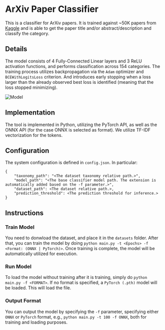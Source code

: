 # ArXiv Paper Classifier

This is a classifier for ArXiv papers. It is trained against ~50K papers from [Kaggle](https://www.kaggle.com/datasets/barclaysav/b-interview-arxiv-dataset) and is able to get the paper title and/or abstract/description and classify the category.

## Details
The model consists of 4 Fully-Connected Linear layers and 3 ReLU activation functions, and performs classification across 154 categories. The training process utilizes backpropagation via the `Adam` optimizer and `BCEWithLogitsLoss` criterion. And introduces early stopping when a loss larger than the already observed best loss is identified (meaning that the loss stopped minimizing).

![Model](https://github.com/user-attachments/assets/29346063-0630-48f7-bdc7-9577af460a45)

## Implementation
The tool is implemented in Python, utilizing the PyTorch API, as well as the ONNX API (for the case ONNX is selected as format). We utilize TF-IDF vectorization for the tokens.

## Configuration
The system configuration is defined in `config.json`. In particular:
```
{
    "taxonomy_path": "<The dataset taxonomy relative path.>",
    "model_path": "<The base classifier model path. The extension is automatically added based on the -f parameter.>",
    "dataset_path": <The dataset relative path.>,
    "prediction_threshold": <The prediction threshold for inference.>
}
```

## Instructions

### Train Model
You need to donwload the dataset, and place it in the `datasets` folder.
After that, you can train the model by doing `python main.py -t <Epochs> -f <Format: (ONNX | PyTorch)>`. Once training is complete, the model will be automatically utilized for execution.

### Run Model
To load the model without training after it is training, simply do `python main.py -f <FORMAT>`. If no format is specified, a `PyTorch (.pth)` model will be loaded.
This will load the file.

### Output Format
You can output the model by specifying the `-f` parameter, specifying either `ONNX` or `PyTorch` format, e.g., `python main.py -t 100 -f ONNX`, both for training and loading purposes.
